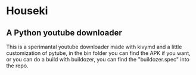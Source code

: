 # Houseki

## A Python youtube downloader

This is a sperimantal youtube downloader made with kivymd and a little customization of pytube,
in the bin folder you can find the APK if you want, or you can do a build with buildozer,
you can find the "buildozer.spec" into the repo.
